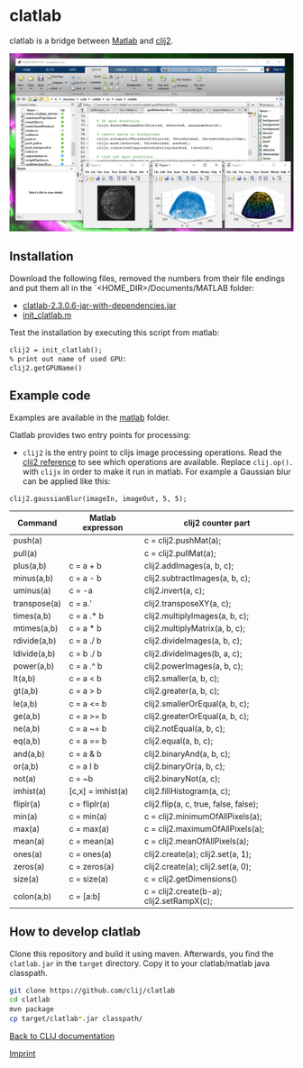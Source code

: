 # clatlab
 
clatlab is a bridge between [Matlab](https://de.mathworks.com/products/matlab.html) and [clij2](https://clij.github.io/clij2).

![Image](images/clablab-screenshot.png)

## Installation
Download the following files, removed the numbers from their file endings and put them all in the `<HOME_DIR>/Documents/MATLAB folder:
* [clatlab-2.3.0.6-jar-with-dependencies.jar](https://github.com/clij/clatlab/releases/download/2.3.0.6/clatlab-2.3.0.6-jar-with-dependencies.jar)
* [init_clatlab.m](https://github.com/clij/clatlab/blob/master/src/main/matlab_install/init_clatlab.m)

Test the installation by executing this script from matlab:
```
clij2 = init_clatlab();
% print out name of used GPU:
clij2.getGPUName()
```

## Example code
Examples are available in the [matlab](https://github.com/clij/clatlab/blob/master/src/main/matlab/) folder. 
 
Clatlab provides two entry points for processing:
* `clij2` is the entry point to clijs image processing operations. Read the [clij2 reference](https://clij.github.io/clij2-docs/reference) to see which operations are available. Replace `clij.op().` with `clijx` in order to make it run in matlab. For example a Gaussian blur can be applied like this:

```
clij2.gaussianBlur(imageIn, imageOut, 5, 5);
```

| Command         | Matlab expresson     | clij2 counter part                       |
| --------------- | -------------------- | ---------------------------------------- |
| push(a)         |                      | c = clij2.pushMat(a);                               |
| pull(a)         |                      | c = clij2.pullMat(a);                               |
| plus(a,b)       | c = a + b            | clij2.addImages(a, b, c);                   |
| minus(a,b)      | c = a - b            | clij2.subtractImages(a, b, c);              |
| uminus(a)       | c = -a               | clij2.invert(a, c);                         |
| transpose(a)    | c = a.'              | clij2.transposeXY(a, c);                    |
| times(a,b)      | c = a .* b           | clij2.multiplyImages(a, b, c);              |
| mtimes(a,b)     | c = a * b            | clij2.multiplyMatrix(a, b, c);              |
| rdivide(a,b)    | c = a ./ b           | clij2.divideImages(a, b, c);                |
| ldivide(a,b)    | c = b ./ b           | clij2.divideImages(b, a, c);                |
| power(a,b)      | c = a .^ b           | clij2.powerImages(a, b, c);                 |
| lt(a,b)         | c = a < b            | clij2.smaller(a, b, c);                     |
| gt(a,b)         | c = a > b            | clij2.greater(a, b, c);                     |
| le(a,b)         | c = a <= b           | clij2.smallerOrEqual(a, b, c);              |
| ge(a,b)         | c = a >= b           | clij2.greaterOrEqual(a, b, c);              |
| ne(a,b)         | c = a ~= b           | clij2.notEqual(a, b, c);                    |
| eq(a,b)         | c = a == b           | clij2.equal(a, b, c);                       |
| and(a,b)        | c = a & b            | clij2.binaryAnd(a, b, c);                   |
| or(a,b)         | c = a &#x49; b            | clij2.binaryOr(a, b, c);                    |
| not(a)          | c = ~b               | clij2.binaryNot(a, c);                      |
| imhist(a)       | [c,x] = imhist(a)    | clij2.fillHistogram(a, c);                  |
| fliplr(a)       | c = fliplr(a)        | clij2.flip(a, c, true, false, false);       |
| min(a)          | c = min(a)           | c = clij2.minimumOfAllPixels(a);            |
| max(a)          | c = max(a)           | c = clij2.maximumOfAllPixels(a);            |
| mean(a)         | c = mean(a)          | c = clij2.meanOfAllPixels(a);               |
| ones(a)         | c = ones(a)          | clij2.create(a); clij2.set(a, 1);           |                                                 |
| zeros(a)        | c = zeros(a)         | clij2.create(a); clij2.set(a, 0);           |                                                 |
| size(a)         | c = size(a)          | c = clij2.getDimensions()                    |  
| colon(a,b)      | c = [a:b]            | c = clij2.create(b-a); clij2.setRampX(c);   |                                                 |

## How to develop clatlab
Clone this repository and build it using maven. Afterwards, you find the `clatlab.jar` in the `target` directory. 
Copy it to your clatlab/matlab java classpath.

```bash
git clone https://github.com/clij/clatlab
cd clatlab
mvn package
cp target/clatlab*.jar classpath/
```

[Back to CLIJ documentation](https://clij.github.io/)

[Imprint](https://clij.github.io/imprint)

